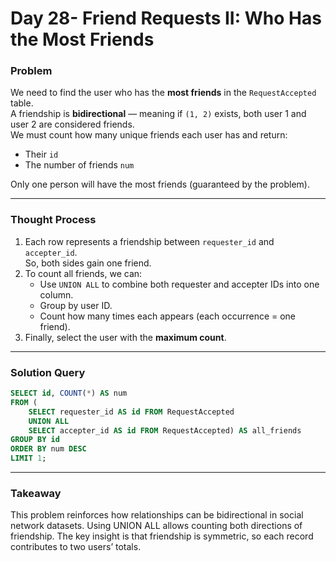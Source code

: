 # Day 28- Friend Requests II: Who Has the Most Friends

### Problem  
We need to find the user who has the **most friends** in the `RequestAccepted` table.  
A friendship is **bidirectional** — meaning if `(1, 2)` exists, both user 1 and user 2 are considered friends.  
We must count how many unique friends each user has and return:
- Their `id`
- The number of friends `num`

Only one person will have the most friends (guaranteed by the problem).

---

### Thought Process  
1. Each row represents a friendship between `requester_id` and `accepter_id`.  
   So, both sides gain one friend.  
2. To count all friends, we can:
   - Use `UNION ALL` to combine both requester and accepter IDs into one column.
   - Group by user ID.
   - Count how many times each appears (each occurrence = one friend).  
3. Finally, select the user with the **maximum count**.

---

### Solution Query  
```sql
SELECT id, COUNT(*) AS num
FROM (
    SELECT requester_id AS id FROM RequestAccepted
    UNION ALL
    SELECT accepter_id AS id FROM RequestAccepted) AS all_friends
GROUP BY id
ORDER BY num DESC
LIMIT 1;
```
---

### Takeaway

This problem reinforces how relationships can be bidirectional in social network datasets.
Using UNION ALL allows counting both directions of friendship.
The key insight is that friendship is symmetric, so each record contributes to two users’ totals.
